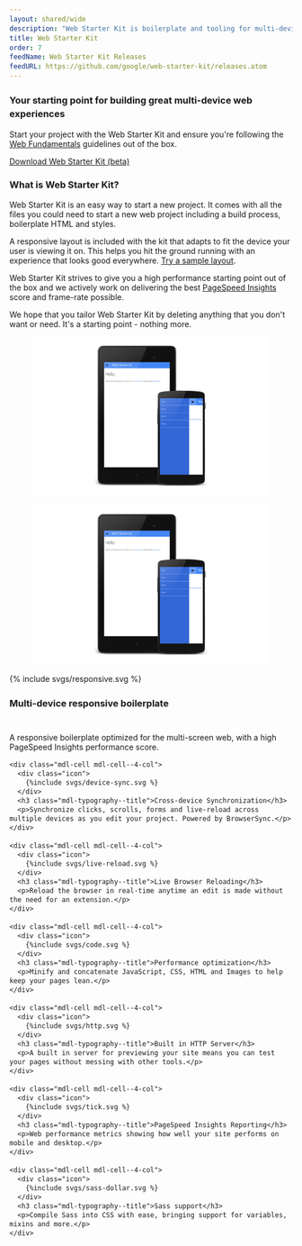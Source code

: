 ```yaml
---
layout: shared/wide
description: "Web Starter Kit is boilerplate and tooling for multi-device development"
title: Web Starter Kit
order: 7
feedName: Web Starter Kit Releases
feedURL: https://github.com/google/web-starter-kit/releases.atom
---
```


<style>
.mdl-cell h3 {
  height: 48px;
  line-height: 24px;
}
</style>

<div class="wf-subheading">
  <div class="page-content mdl-typography--text-center mdl-grid">
    <div class="mdl-cell mdl-cell--1-col"></div>
    <div class="mdl-cell mdl-cell--10-col">
      <h3>Your starting point for building great multi-device web experiences</h3>
      <p>Start your project with the Web Starter Kit and ensure you're following the <a href="/web/fundamentals/">Web Fundamentals</a> guidelines out of the box.</p>
      <a class="mdl-button mdl-js-button mdl-button--raised" href="https://github.com/google/web-starter-kit/releases/latest">Download Web Starter Kit (beta)</a>
    </div>
    <div class="mdl-cell mdl-cell--1-col"></div>
  </div>
</div>

<div class="page-content">

  <h3>What is Web Starter Kit?</h3>

  <p>Web Starter Kit is an easy way to start a new project. It comes
  with all the files you could need to start a new web project including
  a build process, boilerplate HTML and styles.</p>

  <p>
    A responsive layout is included with the kit that adapts to fit the device your user is viewing it on. This helps you hit the ground running with an experience that looks good everywhere. <a href="http://google.github.io/web-starter-kit/hello-world/">Try a sample layout</a>.
  </p>

  <p>
    Web Starter Kit strives to give you a high performance starting point out of the box and we actively work on delivering the best <a href="https://developers.google.com/speed/pagespeed/insights/">PageSpeed Insights</a> score and frame-rate possible.
  </p>

  <p>
    We hope that you tailor Web Starter Kit by deleting anything that you don't want or need. It's a starting point - nothing more.
  </p>

  <div class="mdl-grid">
    <figure class="mdl-cell mdl-cell--6-col">
      <img src="../imgs/mobile.png">
    </figure>
    <figure class="mdl-cell mdl-cell--6-col">
      <img src="../imgs/mobile.png">
    </figure>
  </div>

  <div class="mdl-grid mdl-typography--text-center">
    <div class="mdl-cell mdl-cell--4-col">
      <div class="icon">
        {% include svgs/responsive.svg %}
      </div>
      <h3 class="mdl-typography--title">Multi-device responsive boilerplate</h3>
      <p>A responsive boilerplate optimized for the multi-screen web, with a high PageSpeed Insights performance score.</p>
    </div>

    <div class="mdl-cell mdl-cell--4-col">
      <div class="icon">
        {%include svgs/device-sync.svg %}
      </div>
      <h3 class="mdl-typography--title">Cross-device Synchronization</h3>
      <p>Synchronize clicks, scrolls, forms and live-reload across multiple devices as you edit your project. Powered by BrowserSync.</p>
    </div>

    <div class="mdl-cell mdl-cell--4-col">
      <div class="icon">
        {%include svgs/live-reload.svg %}
      </div>
      <h3 class="mdl-typography--title">Live Browser Reloading</h3>
      <p>Reload the browser in real-time anytime an edit is made without the need for an extension.</p>
    </div>

    <div class="mdl-cell mdl-cell--4-col">
      <div class="icon">
        {%include svgs/code.svg %}
      </div>
      <h3 class="mdl-typography--title">Performance optimization</h3>
      <p>Minify and concatenate JavaScript, CSS, HTML and Images to help keep your pages lean.</p>
    </div>

    <div class="mdl-cell mdl-cell--4-col">
      <div class="icon">
        {%include svgs/http.svg %}
      </div>
      <h3 class="mdl-typography--title">Built in HTTP Server</h3>
      <p>A built in server for previewing your site means you can test your pages without messing with other tools.</p>
    </div>

    <div class="mdl-cell mdl-cell--4-col">
      <div class="icon">
        {%include svgs/tick.svg %}
      </div>
      <h3 class="mdl-typography--title">PageSpeed Insights Reporting</h3>
      <p>Web performance metrics showing how well your site performs on mobile and desktop.</p>
    </div>

    <div class="mdl-cell mdl-cell--4-col">
      <div class="icon">
        {%include svgs/sass-dollar.svg %}
      </div>
      <h3 class="mdl-typography--title">Sass support</h3>
      <p>Compile Sass into CSS with ease, bringing support for variables, mixins and more.</p>
    </div>
  </div>
</div>
